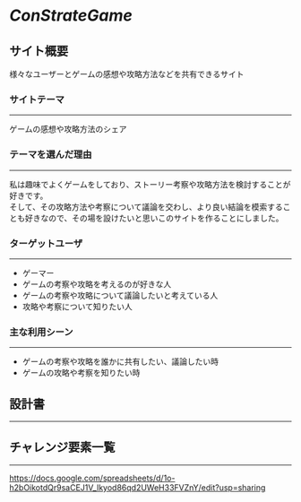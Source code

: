 # _ConStrateGame_


## サイト概要
様々なユーザーとゲームの感想や攻略方法などを共有できるサイト


### サイトテーマ
---
ゲームの感想や攻略方法のシェア


### テーマを選んだ理由
---
私は趣味でよくゲームをしており、ストーリー考察や攻略方法を検討することが好きです。  
そして、その攻略方法や考察について議論を交わし、より良い結論を模索することも好きなので、その場を設けたいと思いこのサイトを作ることにしました。


### ターゲットユーザ
---
- ゲーマー
- ゲームの考察や攻略を考えるのが好きな人
- ゲームの考察や攻略について議論したいと考えている人
- 攻略や考察について知りたい人


### 主な利用シーン
---
- ゲームの考察や攻略を誰かに共有したい、議論したい時
- ゲームの攻略や考察を知りたい時


## 設計書
---



## チャレンジ要素一覧
---
https://docs.google.com/spreadsheets/d/1o-h2bOikotdQr9saCEJ1V_Ikyod86qd2UWeH33FVZnY/edit?usp=sharing



